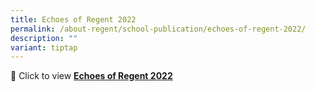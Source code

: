 ```yaml
---
title: Echoes of Regent 2022
permalink: /about-regent/school-publication/echoes-of-regent-2022/
description: ""
variant: tiptap
---
```

<p>📖 Click to view <strong><a href="https://for.edu.sg/regent-news-2022" rel="noopener noreferrer nofollow" target="_blank">Echoes of Regent 2022</a></strong></p>